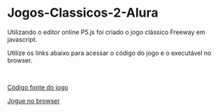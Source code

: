 # Jogos-Classicos-2-Alura
  Utilizando o editor online P5.js foi criado o jogo clássico Freeway em javascript.
  
  Utilize os links abaixo para acessar o código do jogo e o executável no browser.
  
  <br>

  [Código fonte do jogo](https://editor.p5js.org/GustavoRodrigues/sketches/KMwqwdEA4
 "Código Fonte")

  [Jogue no browser](https://editor.p5js.org/GustavoRodrigues/present/KMwqwdEA4 "Pong")
         
